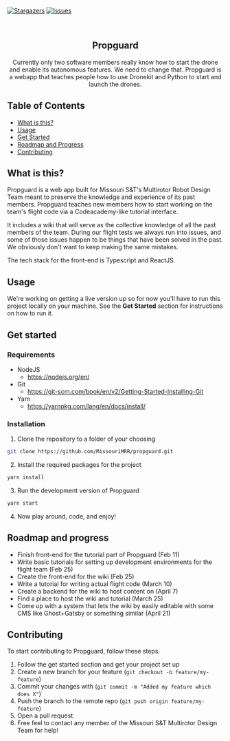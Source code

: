 [![Stargazers][stars-shield]][stars-url]
[![Issues][issues-shield]][issues-url]

<!-- PROJECT LOGO AND TITILE -->
<!-- TODO: Add project logo and title-->
<br />
<p align="center">
    <h2 align="center">Propguard</h2>
    <p align="center">Currently only two software members really know how to start the drone and enable its autonomous features. We need to change that. Propguard is a webapp that teaches people how to use Dronekit and Python to start and launch the drones.</p>
</p>

## Table of Contents

- [What is this?](#what-is-this)
- [Usage](#usage)
- [Get Started](#get-started)
- [Roadmap and Progress](#roadmap-and-progress)
- [Contributing](#contributing)

## What is this?

Propguard is a web app built for Missouri S&T's Multirotor Robot Design Team meant to preserve the knowledge and experience of its past members. Propguard teaches new members how to start working on the team's flight code via a Codeacademy-like tutorial interface.

It includes a wiki that will serve as the collective knowledge of all the past members of the team. During our flight tests we always run into issues, and some of those issues happen to be things that have been solved in the past. We obviously don't want to keep making the same mistakes.

The tech stack for the front-end is Typescript and ReactJS.

## Usage

We're working on getting a live version up so for now you'll have to run this project locally on your machine. See the **Get Started** section for instructions on how to run it.

## Get started

### Requirements

- NodeJS
  - https://nodejs.org/en/
- Git
  - https://git-scm.com/book/en/v2/Getting-Started-Installing-Git
- Yarn
  - https://yarnpkg.com/lang/en/docs/install/

### Installation

1. Clone the repository to a folder of your choosing

```sh
git clone https://github.com/MissouriMRR/propguard.git
```

2. Install the required packages for the project

```sh
yarn install
```

3. Run the development version of Propguard

```sh
yarn start
```

4. Now play around, code, and enjoy!

[stars-shield]: https://img.shields.io/github/stars/MissouriMRR/propguard
[stars-url]: https://github.com/MissouriMRR/propguard/stargazers
[issues-shield]: https://img.shields.io/github/issues/MissouriMRR/propguard
[issues-url]: https://github.com/othneildrew/Best-README-Template/issues

## Roadmap and progress

- Finish front-end for the tutorial part of Propguard (Feb 11)
- Write basic tutorials for setting up development environments for the flight team (Feb 25)
- Create the front-end for the wiki (Feb 25)
- Write a tutorial for writing actual flight code (March 10)
- Create a backend for the wiki to host content on (April 7)
- Find a place to host the wiki and tutorial (March 25)
- Come up with a system that lets the wiki by easily editable with some CMS like Ghost+Gatsby or something similar (April 21)

## Contributing

To start contributing to Propguard, follow these steps.

1. Follow the get started section and get your project set up
2. Create a new branch for your feature (`git checkout -b feature/my-feature`)
3. Commit your changes with (`git commit -m "Added my feature which does X"`)
4. Push the branch to the remote repo (`git push origin feature/my-feature`)
5. Open a pull request.
6. Free feel to contact any member of the Missouri S&T Multirotor Design Team for help!
